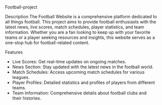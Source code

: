 Football-project

Description
The Football Website is a comprehensive platform dedicated to all things football. This project aims to provide football enthusiasts with the latest news, live scores, match schedules, player statistics, and team information. Whether you are a fan looking to keep up with your favorite teams or a player seeking resources and insights, this website serves as a one-stop hub for football-related content.

 Features
- Live Scores: Get real-time updates on ongoing matches.
- News Section: Stay updated with the latest news in the football world.
- Match Schedules: Access upcoming match schedules for various leagues.
- Player Profiles: Detailed statistics and profiles of players from different teams.
- Team Information: Comprehensive details about football clubs and their histories.

  
